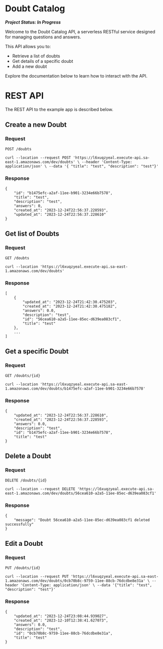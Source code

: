 # Doubt Catalog

_**Project Status: In Progress**_

Welcome to the Doubt Catalog API, a serverless RESTful service designed for managing questions and answers.

This API allows you to:

* Retrieve a list of doubts
* Get details of a specific doubt
* Add a new doubt

Explore the documentation below to learn how to interact with the API.

# REST API

The REST API to the example app is described below.


## Create a new Doubt

### Request

`POST /doubts`

    curl --location --request POST 'https://l6xuqzyeal.execute-api.sa-east-1.amazonaws.com/dev/doubts' \ --header 'Content-Type: application/json' \ --data '{ "title": "test", "description": "test"}'

### Response

    {
        "id": "b1475efc-a2af-11ee-b901-3234e66b7578",
        "title": "test",
        "description": "test",
        "answers": 0,
        "created_at": "2023-12-24T22:56:37.228593",
        "updated_at": "2023-12-24T22:56:37.228610"
    }


## Get list of Doubts

### Request

`GET /doubts`

    curl --location 'https://l6xuqzyeal.execute-api.sa-east-1.amazonaws.com/dev/doubts'

### Response

    [
        {
            "updated_at": "2023-12-24T21:42:30.475203",
            "created_at": "2023-12-24T21:42:30.475182",
            "answers": 0.0,
            "description": "test",
            "id": "56cea610-a2a5-11ee-85ec-d639ea083cf1",
            "title": "test"
        },
        ...
    ]


## Get a specific Doubt

### Request

`GET /doubts/{id}`

    curl --location 'https://l6xuqzyeal.execute-api.sa-east-1.amazonaws.com/dev/doubts/b1475efc-a2af-11ee-b901-3234e66b7578'

### Response

    {
        "updated_at": "2023-12-24T22:56:37.228610",
        "created_at": "2023-12-24T22:56:37.228593",
        "answers": 0.0,
        "description": "test",
        "id": "b1475efc-a2af-11ee-b901-3234e66b7578",
        "title": "test"
    }


## Delete a Doubt

### Request

`DELETE /doubts/{id}`

    curl --location --request DELETE 'https://l6xuqzyeal.execute-api.sa-east-1.amazonaws.com/dev/doubts/56cea610-a2a5-11ee-85ec-d639ea083cf1'

### Response

    {
        "message": "Doubt 56cea610-a2a5-11ee-85ec-d639ea083cf1 deleted successfully"
    }


## Edit a Doubt

### Request

`PUT /doubts/{id}`

    curl --location --request PUT 'https://l6xuqzyeal.execute-api.sa-east-1.amazonaws.com/dev/doubts/0cb70b8c-9759-11ee-88cb-76dcdbe8e31a' \ --header 'Content-Type: application/json' \ --data '{"title": "test", "description": "test"}'

### Response

    {
        "updated_at": "2023-12-24T23:08:44.939027",
        "created_at": "2023-12-10T12:38:41.627073",
        "answers": 0.0,
        "description": "test",
        "id": "0cb70b8c-9759-11ee-88cb-76dcdbe8e31a",
        "title": "test"
    }